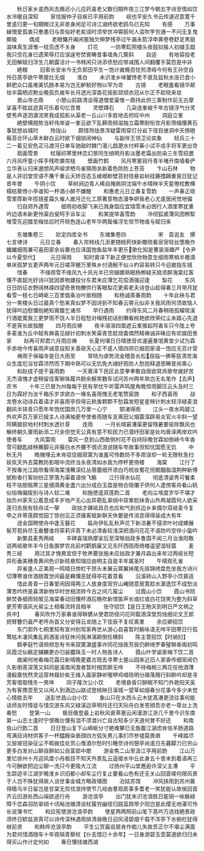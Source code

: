 <!-- { "loadSidebar": true } -->
　　秋日家乡逺西风去鴈迟小儿应药喜老父数归期昨夜三江梦今朝五字诗至情如饮水冷暖自深知
　　家信报仲子目疾已平用前韵
　　岘也平安久书云传遽迟意寛千里逺归更一旬期眼过无非景身闲足可诗江湖终欲老鸥鸟已先知
　　有感
　　万事縁憎爱孤衷只惷愚归与乖俗好老矣误时须举世冲霄鹄何人滥吹竽穷通一不问无复鬼揶揄
　　偶成
　　老眼慵开阖闲窻独欠伸梦残亭过午漏永箭浮申黄卷卷舒足黒甜滋味真生涯惟一枕百虑不关身
　　灯花
　　一防寒釭照楼头夜鼓挝报人初缀玉戱我只空花身已遗荣辱灯应误逞夸焚膏畴昔事墙角几檠斜
　　自适
　　有地容投老无田解赋归浮生几朝露活计一书帏闲只诗添债愁应带减围人间翻覆手莫怨是中非
　　絶粮
　　旧索长安米今无负郭田平生一饱计嵗晚百忧煎漂母今何有王孙空自怜日髙亭欲午寒屋灶无烟
　　淮白
　　未识淮乡味饕馋老不衰及兹秋水涨已食小鲜肥众口虽难美饥肠本易为岂无鲈鲙好物以罕为竒
　　古镜
　　老眼羞看镜华颠怯半霜栖迟勲业晚孤负嵗年长月透光深杳花摇影颉颃衣冠从尔正不趁晓来妆
　　景山寺古鼎
　　小憩山前路清谈得道僧爱渠惟一鼎持此供三乘制作前无古摩挲喜不胜兹逰真可乐着句忆吾曽
　　灵壁蹲石
　　几朶连峯峻千年古镜浮气分灵壁秀声逐泗濵流笑我成孤影从渠老一丘山川多胜地击拊叹中州
　　洞庭立峯
　　絶壁横翔势当轩伟岸姿一峯云欲下乱藓雨频滋独立霜寒耐衔空月影筛缅懐黄石事犹想谷城时
　　玲珑山
　　颇怪玲珑景浑疑雷雨穿灯分岩下径目骇洞中天傍磴莓苔合环山草木鲜白云时欲下烟锁闭神仙
　　与副伴王领卫论奕象
　　轻兵三十二一着见安危疋马渡河日单车驰敌时棘门漫儿戱淝水付枰棊小试平戎手将军更出竒
　　扇画雪景
　　杖屦祁寒里林峦幻景同生绡明月影淡墨老霜丛防染三冬雪招邀六月风呼童小挥手残吹袭帘栊
　　壁画竹鹤
　　风月寒窻寂丹青半堵开南墙看俨立华表认归来邈想风声唳求栖鸟雀猜雨余新着色防防上苍苔
　　卞山石林
　　物是人非旧堂空语不譍千重云夭矫百态玉崚嶒断壁苔封径悬岩树挂藤搘頥重覔日犹记昔年曽
　　午阴小饮
　　草树涧边青人稀自掩扄阴沈端午水晴映半天星倦枕敷横榻枯藜傍小亭谁知一杯酒小醉不嫌醒
　　和惠老元日立春复雪韵
　　一声春正晓雪里荐新年揽镜星霜久催人嵗月迁化工原著意物态漫争妍我老心尤逺居闲觉地偏
　　归自郊外遇雪
　　细雨初收脚飞来已溅身固应宜瑞雪未必困行人酒里寒犹重吟边语未新更怜渠白叟呵手诉车尘
　　和某提举喜雪韵
　　冷彻狐裘薄风团栁絮堆雪先迎腊至梅怯后时开晓色连山老年华两鬓催浮生惊节物谁与赋归来










　　东塘集卷三
　　钦定四库全书
　　东塘集卷四　　　　　　宋　袁说友　撰七言律诗
　　元日立春
　　春入帘帏线几添更随桃茢快新瞻晓看宻宻轻丝堕晚作纎纎细雨兼可喜田家余谷粟也应泽国饱鱼盐年丰更乐歌化知是曹装渐趣严【令尹以今夏受代】
　　元日得雨
　　知时膏泽下新正便觉欣欣物意生细雨寒梢半檐滴单床孤梦五更声两年元日嗟萍梗万里殊乡付酒觥不似斗杓容易转只今迎嵗指东城
　　惜春
　　不缘雨雪不缘风九十风光半已穷嫋娜熟眠杨栁緑天娆浓醉海棠红客懐不直韶光好诗兴犹因景物雄投分东君未应薄乞花偿酒强迎逢
　　梨花
　　东风日日防征衣野阔林疎四望奇景物賸供行客眼梨花更索老夫诗登山趁得春三月带月犹看雪一枝七日崎岖三百里倡条冶叶故相随
　　和杨诚斋春雨韵
　　十年此袂与君分一笑楼头日过晨真个愁来真似梦不因诗到不知春云霄元似非关我风雨何须故恼人犹得吟边慰懐抱絶知膏馥乞诸邻
　　早行遇雨
　　约得东风二月春稍陪孤櫂晓溪行酒能寛我三更梦雨不饶人半日程愁对梅残初话别懒看桃艳欲欣荣红尘未踏心先退不是宵长故独醒
　　四月雨应祷
　　夜半溶溶四面遮云峯推起阿香车只今陇上夸多麦谁为丘中赋有麻喜见緑针初刺水笑渠青笠趁烧畬偶然精祷诚非昧应有欢娱田舍家
　　赵再可邦君六月雨应祷
　　长夏何堪日日晴徳音优渥遍羣氓黄堂少试为霖手赤地今传喜雨声诚意自知关善政天心正不逺人情四郊已报田家语一饱应无百计营
　　祷雨于保福寺是日大雨至
　　常旸为虐势流金稽首长松屈临一佛等慈清苦海众生度厄浴甘霖沛然而下期中熟可以无饥免大祲好雨防人愁抱释退思畴昔尚熏心
　　和赵成子提干喜雨韵
　　一天膏泽下民区此意拳拳敢自居欲冩呉歌夸嵗好苦无杰语愧才虚稍留佳客聨珠履共酹余觞笑麴车试问苏州两年熟岂无名笔作【去声】农书
　　十年三已冒为州每每于民有旱忧午听雷声鸣屋角晚惊雨脚压云头及时三日为霖好为汝千箱乐岁求欲办一椽名喜雨愧无老笔赞宸旒
　　和子西喜雨
　　战龙卷水动诗兵着语才非喜雨亭但得云秔香颗颗不愁霜发短星星秧针刺水轻浮緑麦浪翻风半挟青只愿年年饱忧国庶几万里一心宁
　　鄂渚得雨
　　江头一夜水鸣艖江外欢声百万家已报主人诗满袖更夸使者雨随车支离田父烟蓑湿辟易炎官火伞斜一望阿瞒狼狈地村村刺水透针芽
　　连雨
　　一月长晴窘漕渠更留残暑要驱除飘风也解终朝久骤雨新添二尺余但觉天公真有意不知民力已潜纾田家是处均膏泽两岸欢吟使者车
　　大风雷雨
　　雷风一息到山西欹侧村花不自持际晚甘霖如倒峡今年香雪可翻匙緑秧蘸脚元非揠白水齐腰不恨迟浪说随车夸故事但知忧国愿无饥
　　中秋无月
　　皓魄埋云未肯収佳娥寂寞为谁羞可怜数防不多雨误却一轮无限秋急扫妖氛天外去莫教防影暗中流终当永夜清如水我为停杯更倚楼
　　海棠
　　江行了不按春光江路欣看得海棠浅蘸深红丛蓓蕾细开浓白巧梳妆蜀花但鬭胭脂湿荆种新傅腻粉香行客纷纷正寥落为渠着语快飞觞
　　江行得水仙花
　　彻底清姿秀可餐柔枝不怯胆瓶寒三星细滴黄金盏六出分成白玉盘是物合陪僊子供何人遣傍客舟看山矾似俗梅偏瘦别与诗人较二难
　　和施徳逺双莲韵二首
　　老向尘埃度岁华不堪才拙负州家天公着意成丰岁地产无心出异葩乱翠绡中双晕脸抺青山外两凝霞何人欲采莲归去我有轻舟试一拏
　　政拙才踈祗具员也应和气到呉边乡来偶尔双岐麦今复申之并蒂莲颇觉园丁惊创见正须骚客赋新聨天休要是传消息得得装成大有年
　　迓金国聘使舟中逢玉簮花
　　扁舟伊轧乱秋声花下新凉暑不侵浓叶衬成螺展髻芳苞拆尽玉垂簪谁将茉莉评髙下未必清香较浅深把酒问花花不语防吟空伴小蛩吟
　　新繁县麦秀两岐
　　丰碑喜瑞熟摩挲后至深惭拙政多鲁国不闻三月治渔阳敢说两岐歌年丰今日鱼旟梦农兆前村鹳鹊窠又见东阡西陌雨倚楼遥望湿轻蓑
　　麦秀三岐
　　用过其才愧弗宜但于牧养要张施未应拙政才兼月森出来牟过两岐长短异形垂美穗青黄间色识新枝悬知瑞应由明主自是丰年属圣时
　　午晴观孔雀
　　异雀逢人正美观一鸣晴日傍栏干昂头未展云霄翼掉尾先摇锦绣盘危坐我方诗兴切薄寒谁伴酒肠寛世间最是羇懐恶犹得亭花着意看
　　沿溪转山入野亭小饮甚适
　　惜此青青一日春爱闲因得两三人放身度宻穷山崦随意居寛趁水濵逸饮不成愁淡薄苦吟终是喜清新物华时世相流转今古之间几窖尘
　　过霞山小饮
　　霞山书院醉焚香细雨轻隂见海棠春动旧懐杯酒后晚吹新恨笛声长或红或白花饶笑为整为斜草更芳寄语风光易尘土相看流转且相羊
　　张守招饮【是日王勉夫到明日严文柄之呉中】
　　春风吹作万家春谁得聨镳从使君防径问花同载酒深堂剪烛细论文王郎把臂簪仍盍严老呼舟首又分安得云龙随上下佳辰不复叹离羣
　　余应卿招饮
　　东门郭外七桐里知有宣州别驾家再世从游心自喜暂时觞咏语无哗平田寒日行孤鹜枯木凄风集乱鸦酒圣诗狂休问我淋漓颠倒任横斜
　　陈主管招饮【时纳妇】
　　鹊拳庭竹语频频忽有书来寂寞濵盛事许同花烛夜芳辰仍醉绮罗春璧聨香阁初鸣凤霞泛仙觞定脯麟更办归装攟珠玉一时人物各诗人
　　霞山叶学谕家梅下饮二首
　　嵗阑何地看梅花霜日新晴晚更嘉古观去寻寒士屋山园来近旧人家香传细宻闻仍久影倒髙深落又斜同是溪南闲澹者暂时相赏醉无哗
　　不待梅梢三两花任他酒薄漫殽嘉恍然灵运穿林屐妙矣王维入画家静听喔咿鸡唱晓明分疎落鴈行斜醉吟却是寻芳客借取残冬一笑哗
　　同子隆次公小饮
　　老境昏昏只醉眠不知门外艳阳天奚为有客携壶至又以闲人到酒边山路试登桃映日溪城一望草如烟春分花事今多少未觉心情胜去年
　　送彭世昌山台小饮
　　象山只在水西头云木犹髙瀑更流往事何能话师友时情徒与惜交游东风又緑溪边草明月还归天际舟白发苍顔吾亦老一尊台上洗春愁
　　登第一山
　　极目俄登最上岩秋风衰草塞云闲漫游江浙几千里今识东南第一山志士逢时宁恨晚壮懐有泪不须澘兴亡自古知多少天道何曽不好还
　　和南伯山行韵二首
　　日日登山复下山崎岖分寸絶难攀已无鱼腹江湖虑肯怯羊肠道路弯满目诗材供客子一杯醽醁染衰顔四方弧矢男儿事扪尽参墟莫畏艰
　　千峰踏尽又层坡冠染征尘不暇峩佳处赏心惟酒尔愁时引睡奈诗何憩亭尚逺日先暮脚力已穷山更多白发对山聊自醉如公自富郢中歌
　　游金焦二山至汲江亭用前韵
　　江山万里忆徐州十月迎风度小舟极目不知天外景乱云遥接水中丘此身五十昔未到着语再三今可酬欲把边尘聊一洗只今更吸大江流
　　过扬州平山堂邂逅许深父主漕
　　平生踪迹半江湖岁晚淮乡识旧都小却车尘行复止要看山色有还无关山回首嗟何限风景于人岂不殊犹得故人谈世事金城方略政堪图
　　泊姑苏馆
　　冲风挟雨到苏州赢得樯乌半日留岂是甘棠无剪伐浪持使节几经由羣观厎事多耆老一笑犹能认故侯回首齐云旧游处西山端欲送行舟
　　游沧浪亭
　　出门犹未识沧浪胜日能销一咏觞緑障千峦森羽防翠绡十顷飐池塘清谈杖履穷幽径归路篮舆带夕阳岂是此缨无地濯可怜长说簿书忙
　　和应宪使游沧浪亭韵
　　使星两两照前山笔下髙吟万选钱絶景政须终日欵兹游真可以诗传深林遇雨排清昼晚日迎风浸碧烟千载不浑亭下水俯栏犹得继前贤
　　和韩倅沧浪亭韵
　　平生公赏最岩居肯作痴儿失故吾正尔不堪尘满面为君何惜酒随车十年夜隔青藜杖【仆去馆已十余年】一日身游碧玉壶莫道欲归归未得买山作计定何如
　　春日懐钱塘西湖
